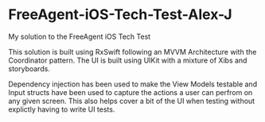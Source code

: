 # FreeAgent-iOS-Tech-Test-Alex-J
My solution to the FreeAgent iOS Tech Test


This solution is built using RxSwift following an MVVM Architecture with the Coordinator pattern. The UI is built using UIKit with a mixture of Xibs and storyboards. 

Dependency injection has been used to make the View Models testable and Input structs have been used to capture the actions a user can perfrom on any given screen. This also helps cover a bit of the UI when testing without explictly having to write UI tests.
